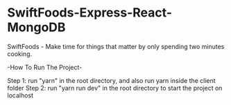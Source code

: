 # SwiftFoods-Express-React-MongoDB

SwiftFoods - Make time for things that matter by only spending two minutes cooking. 

-How To Run The Project-

Step 1: run "yarn" in the root directory, and also run yarn inside the client folder
Step 2: run "yarn run dev" in the root directory to start the project on localhost 
